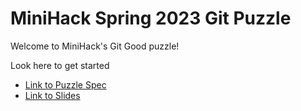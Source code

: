 # MiniHack Spring 2023 Git Puzzle

Welcome to MiniHack's Git Good puzzle!

Look here to get started
- [Link to Puzzle Spec](https://docs.google.com/document/d/1liSQt-XAfyyEVkuwCPXu3S8veBe8c6_P2vnIRU6RCpg/edit?usp=sharing)
- [Link to Slides](https://docs.google.com/presentation/d/1F5RhFQf6wL2ZlPuHPojoFckWtyn7v3m3-J0q34kCHvk/edit?usp=sharing)
